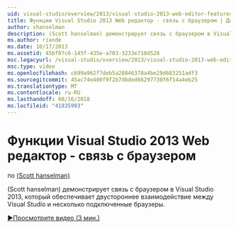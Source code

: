 ```yaml
---
uid: visual-studio/overview/2013/visual-studio-2013-web-editor-features-browser-link
title: Функции Visual Studio 2013 Web редактор - связь с браузером | Документация Майкрософт
author: shanselman
description: (Scott hanselman) демонстрирует связь с браузером в Visual Studio 2013, который обеспечивает двустороннее взаимодействие между Visual Studio и несколько подключенные браузеры...
ms.author: riande
ms.date: 10/17/2013
ms.assetid: 45bf07c6-145f-435e-a703-3233e710d528
msc.legacyurl: /visual-studio/overview/2013/visual-studio-2013-web-editor-features-browser-link
msc.type: video
ms.openlocfilehash: c699a962f7deb5a28846378a4be29d683251adf3
ms.sourcegitcommit: 45ac74e400f9f2b7dbded66297730f6f14a4eb25
ms.translationtype: MT
ms.contentlocale: ru-RU
ms.lasthandoff: 08/16/2018
ms.locfileid: "41835993"
---
```

<a name="visual-studio-2013-web-editor-features---browser-link"></a>Функции Visual Studio 2013 Web редактор - связь с браузером
====================
по [(Scott hanselman)](https://github.com/shanselman)

(Scott hanselman) демонстрирует связь с браузером в Visual Studio 2013, который обеспечивает двустороннее взаимодействие между Visual Studio и несколько подключенные браузеры.

[&#9654;Просмотрите видео (3 мин.)](https://channel9.msdn.com/Blogs/ASP-NET-Site-Videos/visual-studio-2013-web-editor-features-browser-link)
